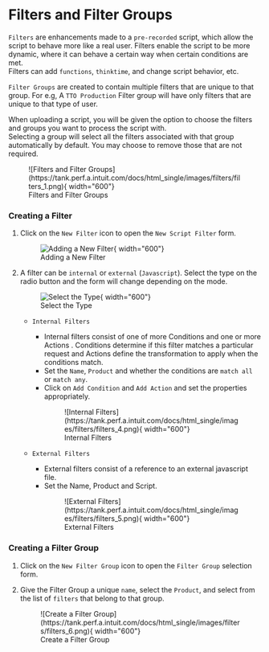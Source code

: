 # Filters and Filter Groups

`Filters` are enhancements made to a `pre-recorded` script, which allow the script to behave more like a real user. Filters enable the script to be more dynamic, where it can behave a certain way when certain conditions are met.  
Filters can add `functions`, `thinktime`, and change script behavior, etc.   

`Filter Groups` are created to contain multiple filters that are unique to that group. For e.g,  A `TTO Production` Filter group will have only filters that are unique to that type of user.   

When uploading a script, you will be given the option to choose the filters and groups you want to process the script with.   
Selecting a group will select all the filters associated with that group automatically by default. You may choose to remove those that are not required. 

<figure markdown>
![Filters and Filter Groups](https://tank.perf.a.intuit.com/docs/html_single/images/filters/filters_1.png){ width="600"}
<figcaption>Filters and Filter Groups</figcaption>
</figure> 

### Creating a Filter

1. Click on the `New Filter` icon to open the `New Script Filter` form.
            <figure markdown>
            ![Adding a New Filter](https://tank.perf.a.intuit.com/docs/html_single/images/filters/filters_2.png){ width="600"}
            <figcaption>Adding a New Filter</figcaption>
            </figure> 

2. A filter can be `internal` or `external` (`Javascript`). Select the type on the radio button and the form will change depending on the mode.
            <figure markdown>
            ![Select the Type](https://tank.perf.a.intuit.com/docs/html_single/images/filters/filters_3.png){ width="600"}
            <figcaption>Select the Type</figcaption>
            </figure> 

    - `Internal Filters`
        - Internal filters consist of one of more Conditions and one or more Actions . Conditions determine if this filter matches a particular request and Actions define the transformation to apply when the conditions match.
        - Set the `Name`, `Product` and whether the conditions are `match all` or `match any`. 
        - Click on `Add Condition` and `Add Action` and set the properties appropriately.
            <figure markdown>
            ![Internal Filters](https://tank.perf.a.intuit.com/docs/html_single/images/filters/filters_4.png){ width="600"}
            <figcaption>Internal Filters</figcaption>
            </figure> 
    
    - `External Filters`
        - External filters consist of a reference to an external javascript file.
        - Set the Name, Product and Script.
            <figure markdown>
            ![External Filters](https://tank.perf.a.intuit.com/docs/html_single/images/filters/filters_5.png){ width="600"}
            <figcaption>External Filters</figcaption>
            </figure> 



### Creating a Filter Group
1. Click on the `New Filter Group` icon to open the `Filter Group` selection form.
2. Give the Filter Group a unique `name`, select the `Product`, and select from the list of `filters` that belong to that group.

    <figure markdown>
            ![Create a Filter Group](https://tank.perf.a.intuit.com/docs/html_single/images/filters/filters_6.png){ width="600"}
            <figcaption>Create a Filter Group</figcaption>
    </figure> 





